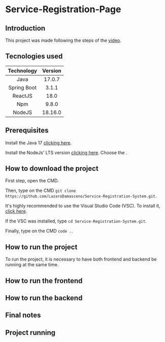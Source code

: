 # Service-Registration-Page

## Introduction

This project was made following the steps of the [video](https://www.youtube.com/watch?v=Sun4wXH88V4&t=6862s).

## Tecnologies used

|Technology|Version|
|:-:|:-:|
|Java|17.0.7|
|Spring Boot|3.1.1|
|ReactJS|18.0|
|Npm|9.8.0|
|NodeJS|18.16.0|

## Prerequisites

Install the Java 17 [clicking here](https://docs.aws.amazon.com/corretto/latest/corretto-17-ug/downloads-list.html).

Install the NodeJs' LTS version [clicking here](https://nodejs.org/en). Choose the .

## How to download the project

First step, open the CMD. 

Then, type on the CMD `git clone https://github.com/LazaroDamasceno/Service-Registration-System.git`. 

It's highly  recommended to use the Visual Studio Code  (VSC). To install it, [click here](https://code.visualstudio.com/download).

If the VSC was installed, type `cd Service-Registration-System.git`. 

Finally, type on the CMD `code .`.

## How to run the project

To run the project, it is necessary to have both frontend and backend be running at the same time.

## How to run the frontend



## How to run the backend

## Final notes

## Project running
